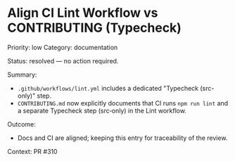 # Align CI Lint Workflow vs CONTRIBUTING (Typecheck)

Priority: low
Category: documentation

Status: resolved — no action required.

Summary:

- `.github/workflows/lint.yml` includes a dedicated "Typecheck (src-only)" step.
- `CONTRIBUTING.md` now explicitly documents that CI runs `npm run lint` and a separate Typecheck step (src‑only) in the Lint workflow.

Outcome:

- Docs and CI are aligned; keeping this entry for traceability of the review.

Context: PR #310
